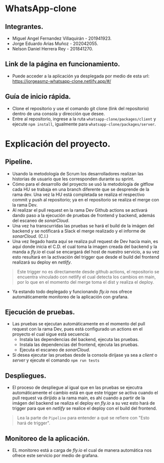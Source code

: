 # WhatsApp-clone

## Integrantes.
- Miguel Angel Fernandez Villaquirán - 201941923.
- Jorge Eduardo Arias Muñoz          - 202042055.
- Nelson Daniel Herrera Rey          - 201841270.

## Link de la página en funcionamiento.
- Puede acceder a la aplicación ya desplegada por medio de esta url: https://jorgeasmz-whatsapp-clone.netlify.app/#/

## Guía de inicio rápida.
- Clone el repositorio y use el comando git clone (link del repositorio) dentro de una consola y dirección que desee.
- Entre al repositorio, ingrese a la ruta `whatsapp-clone/packages/client` y ejecute `npm install`, igualmente para `whatsapp-clone/packages/server`.

# Explicación del proyecto.
  ## Pipeline.
  - Usando la metodología de Scrum los desarrolladores realizan las historias de usuario que les corresponden durante su sprint. 
  - Cómo para el desarrollo del proyecto se usó la metodología de gitflow cada HU se trabaja en una branch diferente que se desprende de la rama dev. 
    Una vez la HU está completada se realiza el respectivo commit y push al repositorio; ya en el repositorio se realiza el merge con la rama Dev.
  - Al realizar el pull request en la rama Dev Github actions se activará dando paso a la ejecución de pruebas de frontend y backend, además del escaneo de *sonarCloud*.
  - Una vez ha transcurridas las pruebas se hará el build de la imágen del backend y se notificará a Slack el merge realizado y el informe de *sonarCloud*. (C.I.)
  - Una vez llegado hasta aquí se realiza pull request de Dev hacía main, es aquí donde inicia el C.D. el cual toma la imagen creada del backend y la manda a *fly.io*
    el cual se encargará del host de nuestro servicio, a su vez esto resultará en la activación del trigger que desde el build del frontend realizará su deploy en *netlify*.
  > Este trigger no es directamente desde github actions, el repositorio se encuentra vinculado con netlify el cual detecta los cambios en main, por lo que en el momento del merge toma el dist y realiza el deploy.
  - Ya estando todo deplegado y funcionando *fly.io* nos ofrece automáticamente monitoreo de la aplicación con grafana.     
  ## Ejecución de pruebas.
  - Las pruebas se ejecutan automáticamente en el momento del pull request con la rama Dev, pues está configurado un actions en el proyecto el cual sigue está secuencia:
    - Instala las dependencias del backend, ejecuta las pruebas.
    - Instala las dependencias del frontend, ejecuta las pruebas.
    - Ejecuta el escaneo de *sonarCloud*.
  - Si desea ejecutar las pruebas desde la consola dirijase ya sea a *client* o *server* y ejecute el comando `npm run tests`
  ## Despliegues.
  - El proceso de despliegue al igual que en las pruebas se ejecutra automáticamente el cambio está en que este trigger se activa cuando el pull request va dirijido a la rama main, es ahí cuando a partir de la imágen del backend se realiza el deploy en *fly.io* a su vez esto hará de trigger para que en *netlify* se realice el deploy con el build del frontend.
  > Lea la parte de `Pipeline` para entender a qué se refiere con "Esto hará de trigger".
  ## Monitoreo de la aplicación.
  - EL monitoreo está a carga de *fly.io* el cual de manera automática nos ofrece este servicio por medio de grafana.
